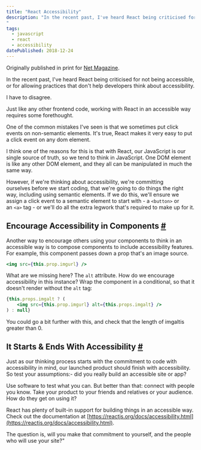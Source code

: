 ```yaml
---
title: "React Accessibility"
description: "In the recent past, I've heard React being criticised for not being accessible, or for allowing practices that don't help developers think about accessibility. This is an article I wrote for the print magazine Net.
"
tags: 
  - javascript
  - react
  - accessibility
datePublished: 2018-12-24
---
```

Originally published in print for [Net Magazine](https://www.creativebloq.com).

In the recent past, I've heard React being criticised for not being accessible, or for allowing practices that don't help developers think about accessibility.

I have to disagree.

Just like any other frontend code, working with React in an accessible way requires some forethought.

One of the common mistakes I've seen is that we sometimes put click events on non-semantic elements. It's true, React makes it very easy to put a click event on any dom element.

I think one of the reasons for this is that with React, our JavaScript is our single source of truth, so we tend to think in JavaScript. One DOM element is like any other DOM element, and they all can be manipulated in much the same way.

However, if we're thinking about accessibility, we're committing ourselves before we start coding, that we're going to do things the right way, including using semantic elements. If we do this, we'll ensure we assign a click event to a semantic element to start with - a `<button>` or an `<a>` tag - or we'll do all the extra legwork that's required to make up for it.

## Encourage Accessibility in Components [#](https://deliciousreverie.co.uk/posts/react-accessibility/#encourage-accessibility-in-components)

Another way to encourage others using your components to think in an accessible way is to compose components to include accessibility features. For example, this component passes down a prop that's an image source.

```jsx
<img src={this.prop.imgurl} />
```

What are we missing here? The `alt` attribute. How do we encourage accessibility in this instance? Wrap the component in a conditional, so that it doesn't render without the `alt` tag:

```jsx
{this.props.imgalt ? (    
    <img src={this.prop.imgurl} alt={this.props.imgalt} />  
) : null}
```

You could go a bit further with this, and check that the length of imgaltis greater than 0.

## It Starts & Ends With Accessibility [#](https://deliciousreverie.co.uk/posts/react-accessibility/#it-starts-and-ends-with-accessibility)

Just as our thinking process starts with the commitment to code with accessibility in mind, our launched product should finish with accessibility. So test your assumptions:- did you really build an accessible site or app?

Use software to test what you can. But better than that: connect with people you know. Take your product to your friends and relatives or your audience. How do they get on using it?

React has plenty of built-in support for building things in an accessible way. Check out the documentation at [https://reactjs.org/docs/accessibility.html](https://reactjs.org/docs/accessibility.html).

The question is, will you make that commitment to yourself, and the people who will use your site?"